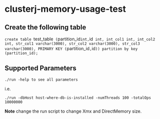 # clusterj-memory-usage-test

## Create the following table

`create table `test_table` (`partition_id` int, `id` int, int_col1 int, int_col2 int, str_col1 varchar(3000),
str_col2 varchar(3000), str_col3 varchar(3000), PRIMARY KEY (`partition_id`,`id`)) partition by key (partition_id);`


## Supported Parameters
`./run -help to see all parameters`

i.e. 

`./run -dbHost host-where-db-is-installed -numThreads 100 -totalOps 10000000`



**Note**
change the run script to change Xmx and DirectMemory size.


